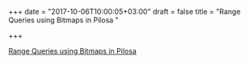 +++
date = "2017-10-06T10:00:05+03:00"
draft = false
title = "Range Queries using Bitmaps in Pilosa  "

+++

<p><a href="https://www.pilosa.com/blog/range-encoded-bitmaps/">Range Queries using Bitmaps in Pilosa  </a></p>
